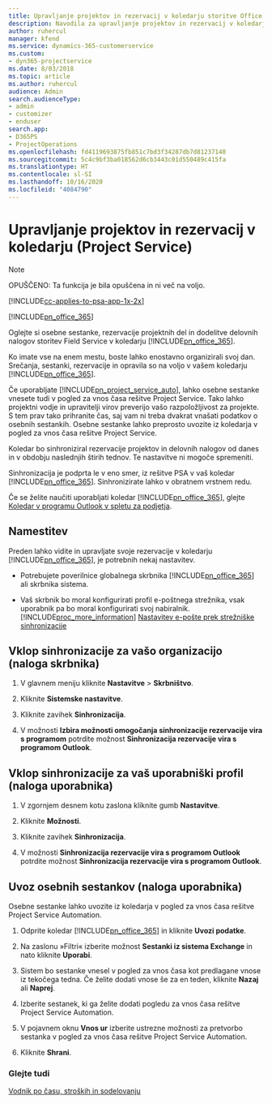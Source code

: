 ```yaml
---
title: Upravljanje projektov in rezervacij v koledarju storitve Office 365
description: Navodila za upravljanje projektov in rezervacij v koledarju storitve Office 365
author: ruhercul
manager: kfend
ms.service: dynamics-365-customerservice
ms.custom:
- dyn365-projectservice
ms.date: 8/03/2018
ms.topic: article
ms.author: ruhercul
audience: Admin
search.audienceType:
- admin
- customizer
- enduser
search.app:
- D365PS
- ProjectOperations
ms.openlocfilehash: fd4119693875fb851c7bd3f34287db7d81237140
ms.sourcegitcommit: 5c4c9bf3ba018562d6cb3443c01d550489c415fa
ms.translationtype: HT
ms.contentlocale: sl-SI
ms.lasthandoff: 10/16/2020
ms.locfileid: "4084790"
---
```

# <a name="manage-projects-and-bookings-in-your-calendar-project-service"></a>Upravljanje projektov in rezervacij v koledarju (Project Service)

> [!Note]
> OPUŠČENO: Ta funkcija je bila opuščena in ni več na voljo.

[!INCLUDE[cc-applies-to-psa-app-1x-2x](../includes/cc-applies-to-psa-app-1x-2x.md)]

[!INCLUDE[pn_office_365](../includes/pn-office-365.md)] 

Oglejte si osebne sestanke, rezervacije projektnih del in dodelitve delovnih nalogov storitev Field Service v koledarju [!INCLUDE[pn_office_365](../includes/pn-office-365.md)].  
  
 Ko imate vse na enem mestu, boste lahko enostavno organizirali svoj dan. Srečanja, sestanki, rezervacije in opravila so na voljo v vašem koledarju [!INCLUDE[pn_office_365](../includes/pn-office-365.md)].  
  
 Če uporabljate [!INCLUDE[pn_project_service_auto](../includes/pn-project-service-auto.md)], lahko osebne sestanke vnesete tudi v pogled za vnos časa rešitve Project Service. Tako lahko projektni vodje in upravitelji virov preverijo vašo razpoložljivost za projekte. S tem prav tako prihranite čas, saj vam ni treba dvakrat vnašati podatkov o osebnih sestankih. Osebne sestanke lahko preprosto uvozite iz koledarja v pogled za vnos časa rešitve Project Service.  
  
 Koledar bo sinhroniziral rezervacije projektov in delovnih nalogov od danes in v obdobju naslednjih štirih tednov. Te nastavitve ni mogoče spremeniti.  
  
 Sinhronizacija je podprta le v eno smer, iz rešitve PSA v vaš koledar [!INCLUDE[pn_office_365](../includes/pn-office-365.md)]. Sinhronizirate lahko v obratnem vrstnem redu. 
  
 Če se želite naučiti uporabljati koledar [!INCLUDE[pn_office_365](../includes/pn-office-365.md)], glejte [Koledar v programu Outlook v spletu za podjetja](https://support.office.com/article/Calendar-in-Outlook-on-the-web-for-business-5219c457-d1fe-4c2f-9032-1a816b88e936).  
  
## <a name="setup"></a>Namestitev  
 Preden lahko vidite in upravljate svoje rezervacije v koledarju [!INCLUDE[pn_office_365](../includes/pn-office-365.md)], je potrebnih nekaj nastavitev.  
  
- Potrebujete poverilnice globalnega skrbnika [!INCLUDE[pn_office_365](../includes/pn-office-365.md)] ali skrbnika sistema.  
  
- Vaš skrbnik bo moral konfigurirati profil e-poštnega strežnika, vsak uporabnik pa bo moral konfigurirati svoj nabiralnik. [!INCLUDE[proc_more_information](../includes/proc-more-information.md)] [Nastavitev e-pošte prek strežniške sinhronizacije](https://docs.microsoft.com/dynamics365/customerengagement/on-premises/admin/set-up-server-side-synchronization-of-email-appointments-contacts-and-tasks)  
  
## <a name="turn-on-synchronization-for-your-organization-admin-task"></a>Vklop sinhronizacije za vašo organizacijo (naloga skrbnika)  
  
1.  V glavnem meniju kliknite **Nastavitve** > **Skrbništvo**.  
  
2.  Kliknite **Sistemske nastavitve**.  
  
3.  Kliknite zavihek **Sinhronizacija**.  
  
4.  V možnosti **Izbira možnosti omogočanja sinhronizacije rezervacije vira s programom** potrdite možnost **Sinhronizacija rezervacije vira s programom Outlook**.  
  
## <a name="turn-on-synchronization-for-your-user-profile-user-task"></a>Vklop sinhronizacije za vaš uporabniški profil (naloga uporabnika)  
  
1.  V zgornjem desnem kotu zaslona kliknite gumb **Nastavitve**.  
  
2.  Kliknite **Možnosti**.  
  
3.  Kliknite zavihek **Sinhronizacija**.  
  
4.  V možnosti **Sinhronizacija rezervacije vira s programom Outlook** potrdite možnost **Sinhronizacija rezervacije vira s programom Outlook**.  
  
## <a name="import-your-personal-appointments-user-task"></a>Uvoz osebnih sestankov (naloga uporabnika)  
 Osebne sestanke lahko uvozite iz koledarja v pogled za vnos časa rešitve Project Service Automation.  
  
1. Odprite koledar [!INCLUDE[pn_office_365](../includes/pn-office-365.md)] in kliknite **Uvozi podatke**.  
  
2. Na zaslonu »Filtri« izberite možnost **Sestanki iz sistema Exchange** in nato kliknite **Uporabi**.  
  
3. Sistem bo sestanke vnesel v pogled za vnos časa kot predlagane vnose iz tekočega tedna. Če želite dodati vnose še za en teden, kliknite **Nazaj** ali **Naprej**.  
  
4. Izberite sestanek, ki ga želite dodati pogledu za vnos časa rešitve Project Service Automation.  
  
5. V pojavnem oknu **Vnos ur** izberite ustrezne možnosti za pretvorbo sestanka v pogled za vnos časa rešitve Project Service Automation.  
  
6. Kliknite **Shrani**.  
  
### <a name="see-also"></a>Glejte tudi  
 [Vodnik po času, stroških in sodelovanju](../psa/time-expense-collaboration-guide.md)
